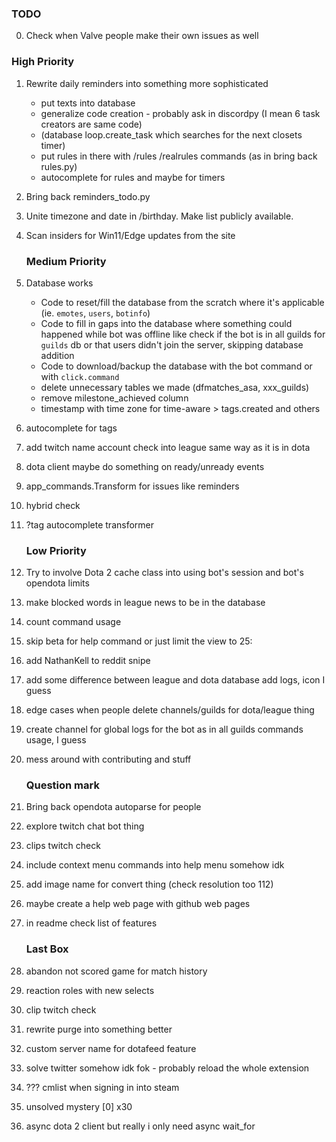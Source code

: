 ### TODO

0. Check when Valve people make their own issues as well

### High Priority
1. Rewrite daily reminders into something more sophisticated
    * put texts into database
    * generalize code creation - probably ask in discordpy (I mean 6 task creators are same code)
    * (database loop.create_task which searches for the next closets timer)
    * put rules in there with /rules /realrules commands (as in bring back rules.py)
    * autocomplete for rules and maybe for timers
2. Bring back reminders_todo.py
3. Unite timezone and date in /birthday. Make list publicly available.
4. Scan insiders for Win11/Edge updates from the site

    ### Medium Priority
5. Database works
    * Code to reset/fill the database from the scratch where it's applicable (ie. `emotes`, `users`, `botinfo`)
    * Code to fill in gaps into the database where something could happened while bot was offline like check if the bot is in all guilds for `guilds` db or that users didn't join the server, skipping database addition 
    * Code to download/backup the database with the bot command or with `click.command`
    * delete unnecessary tables we made (dfmatches_asa, xxx_guilds)
    * remove milestone_achieved column
    * timestamp with time zone for time-aware > tags.created and others
6. autocomplete for tags
7. add twitch name account check into league same way as it is in dota
8. dota client maybe do something on ready/unready events
9. app_commands.Transform for issues like reminders
10. hybrid check
11. ?tag autocomplete transformer

    ### Low Priority
12. Try to involve Dota 2 cache class into using bot's session and bot's opendota limits
13. make blocked words in league news to be in the database
14. count command usage
15. skip beta for help command or just limit the view to 25:
16. add NathanKell to reddit snipe
17. add some difference between league and dota database add logs, icon I guess
18. edge cases when people delete channels/guilds for dota/league thing
19. create channel for global logs for the bot as in all guilds commands usage, I guess
20. mess around with contributing and stuff

    ### Question mark
21. Bring back opendota autoparse for people
22. explore twitch chat bot thing
23. clips twitch check
24. include context menu commands into help menu somehow idk
25. add image name for convert thing (check resolution too 112)
26. maybe create a help web page with github web pages
27. in readme check list of features

    ### Last Box
28. abandon not scored game for match history
29. reaction roles with new selects
30. clip twitch check
31. rewrite purge into something better
32. custom server name for dotafeed feature
33. solve twitter somehow idk fok - probably reload the whole extension
34. ??? cmlist when signing in into steam
35. unsolved mystery [0] x30
36. async dota 2 client but really i only need async wait_for
